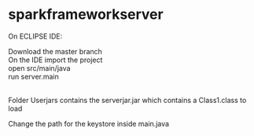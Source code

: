 # sparkframeworkserver

On ECLIPSE IDE:

Download the master branch <br />
On the IDE import the project <br />
open src/main/java <br />
run server.main <br /> <br />

Folder Userjars contains the serverjar.jar which contains a Class1.class to load

Change the path for the keystore inside main.java<br />
